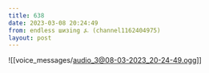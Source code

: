 ```yaml
---
title: 638
date: 2023-03-08 20:24:49
from: endless шизing ⍼ (channel1162404975)
layout: post
---
```


![[voice_messages/audio_3@08-03-2023_20-24-49.ogg]]


